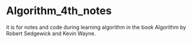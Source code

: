 # Algorithm_4th_notes

it is for notes and code during learning algorithm in the book Algorithm by Robert Sedgewick and Kevin Wayne.